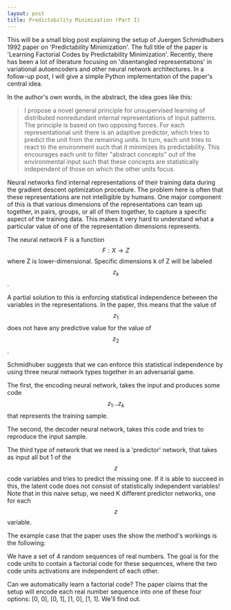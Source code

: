 ```yaml
---
layout: post
title: Predictability Minimization (Part I)
---
```


This will be a small blog post explaining the setup of Juergen Schmidhubers 1992 paper on 'Predictability Minimization'. The full title of the paper is 'Learning Factorial Codes by Predictability Minimization'. Recently, there has been a lot of literature focusing on 'disentangled representations' in variational autoencoders and other neural network architectures. In a follow-up post, I will give a simple Python implementation of the paper's central idea.

In the author's own words, in the abstract, the idea goes like this:

>I propose a novel general principle for unsupervised learning of distributed nonredundant internal representations of input patterns. The principle is based on two opposing forces. For each representational unit there is an adaptive predictor, which tries to predict the unit from the remaining units. In turn, each unit tries to react to the environment such that it minimizes its predictability. This encourages each unit to filter "abstract concepts" out of the environmental input such that these concepts are statistically independent of those on which the other units focus. 

Neural networks find internal representations of their training data during the gradient descent optimization procedure. The problem here is often that these representations are not intelligible by humans. One major component of this is that various dimensions of the representations can team up together, in pairs, groups, or all of them together, to capture a specific aspect of the training data. This makes it very hard to understand what a particular value of one of the representation dimensions represents. 

The neural network F is a function $$F:  X \to Z$$ where Z is lower-dimensional. Specific dimensions k of Z will be labeled $$ z_k $$.

A partial solution to this is enforcing statistical independence between the variables in the representations. In the paper, this means that the value of $$ z_1 $$ does not have any predictive value for the value of $$ z_2 $$. 

Schmidhuber suggests that we can enforce this statistical independence by using three neural network types together in an adversarial game.

The first, the encoding neural network, takes the input and produces some code $$ z_1 ...z_k $$ that represents the training sample. 

The second, the decoder neural network, takes this code and tries to reproduce the input sample. 

The third type of network that we need is a 'predictor' network, that takes as input all but 1 of the $$ z $$ code variables and tries to predict the missing one. If it is able to succeed in this, the latent code does not consist of statistically independent variables! Note that in this naive setup, we need K different predictor networks, one for each $$ z $$ variable.
 
 The example case that the paper uses the show the method's workings is the following:
 
 We have a set of 4 random sequences of real numbers. The goal is for the code units to contain a factorial code for these sequences, where the two code units activations are independent of each other.

Can we automatically learn a factorial code? The paper claims that the setup will encode each real number sequence into one of these four options: [0, 0], [0, 1], [1, 0], [1, 1]. We'll find out.
 
